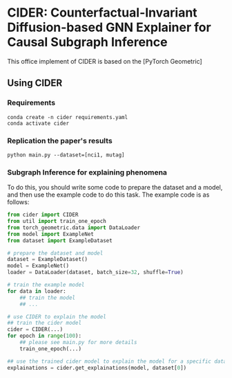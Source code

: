 # CIDER: Counterfactual-Invariant Diffusion-based GNN Explainer for Causal Subgraph Inference

This office implement of CIDER is based on the [PyTorch Geometric]

## Using CIDER
### Requirements
```shell
conda create -n cider requirements.yaml
conda activate cider
```
### Replication the paper's results
```shell
python main.py --dataset=[nci1, mutag]
```

### Subgraph Inference for explaining phenomena
To do this, you should write some code to prepare the dataset and a model, and then use the example code to do this task. The example code is as follows:
```python
from cider import CIDER
from util import train_one_epoch
from torch_geometric.data import DataLoader
from model import ExampleNet
from dataset import ExampleDataset

# prepare the dataset and model
dataset = ExampleDataset()
model = ExampleNet()
loader = DataLoader(dataset, batch_size=32, shuffle=True)

# train the example model
for data in loader:
    ## train the model
    ## ...

# use CIDER to explain the model
## train the cider model
cider = CIDER(...)
for epoch in range(100):
    ## please see main.py for more details
    train_one_epoch(...)

## use the trained cider model to explain the model for a specific data(e.g. dataset[0])
explainations = cider.get_explainations(model, dataset[0])

```


